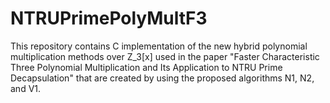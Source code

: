 # NTRUPrimePolyMultF3
This repository contains C implementation of the new hybrid polynomial multiplication methods over Z_3[x] used in the paper "Faster Characteristic Three Polynomial Multiplication and Its Application to NTRU Prime Decapsulation" that are created by using the proposed algorithms N1, N2, and V1.
